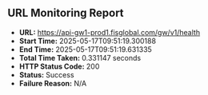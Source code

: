 ## URL Monitoring Report

- **URL:** https://api-gw1-prod1.fisglobal.com/gw/v1/health
- **Start Time:** 2025-05-17T09:51:19.300188
- **End Time:** 2025-05-17T09:51:19.631335
- **Total Time Taken:** 0.331147 seconds
- **HTTP Status Code:** 200
- **Status:** Success
- **Failure Reason:** N/A
